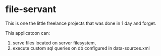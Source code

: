 # file-servant

This is one the little freelance projects that was done in 1 day and forget.

This applicatoon can:
1. serve files located on server filesystem,
2. execute custom sql queries on db configured in data-sources.xml
